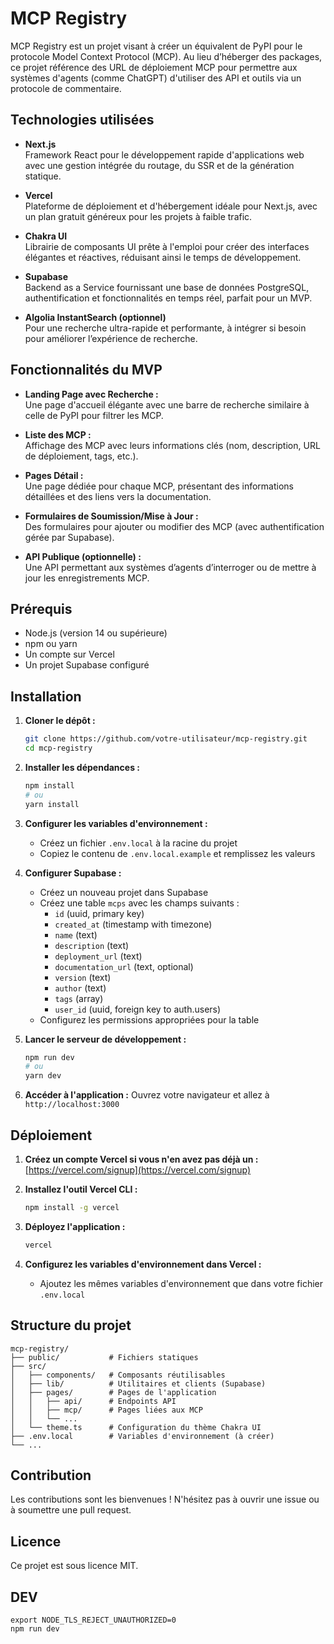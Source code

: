 # MCP Registry

MCP Registry est un projet visant à créer un équivalent de PyPI pour le protocole Model Context Protocol (MCP). Au lieu d’héberger des packages, ce projet référence des URL de déploiement MCP pour permettre aux systèmes d'agents (comme ChatGPT) d'utiliser des API et outils via un protocole de commentaire.

## Technologies utilisées

- **Next.js**  
  Framework React pour le développement rapide d'applications web avec une gestion intégrée du routage, du SSR et de la génération statique.

- **Vercel**  
  Plateforme de déploiement et d'hébergement idéale pour Next.js, avec un plan gratuit généreux pour les projets à faible trafic.

- **Chakra UI**  
  Librairie de composants UI prête à l'emploi pour créer des interfaces élégantes et réactives, réduisant ainsi le temps de développement.

- **Supabase**  
  Backend as a Service fournissant une base de données PostgreSQL, authentification et fonctionnalités en temps réel, parfait pour un MVP.

- **Algolia InstantSearch (optionnel)**  
  Pour une recherche ultra-rapide et performante, à intégrer si besoin pour améliorer l’expérience de recherche.

## Fonctionnalités du MVP

- **Landing Page avec Recherche :**  
  Une page d'accueil élégante avec une barre de recherche similaire à celle de PyPI pour filtrer les MCP.

- **Liste des MCP :**  
  Affichage des MCP avec leurs informations clés (nom, description, URL de déploiement, tags, etc.).

- **Pages Détail :**  
  Une page dédiée pour chaque MCP, présentant des informations détaillées et des liens vers la documentation.

- **Formulaires de Soumission/Mise à Jour :**  
  Des formulaires pour ajouter ou modifier des MCP (avec authentification gérée par Supabase).

- **API Publique (optionnelle) :**  
  Une API permettant aux systèmes d’agents d’interroger ou de mettre à jour les enregistrements MCP.

## Prérequis

- Node.js (version 14 ou supérieure)
- npm ou yarn
- Un compte sur Vercel
- Un projet Supabase configuré

## Installation

1. **Cloner le dépôt :**
   ```bash
   git clone https://github.com/votre-utilisateur/mcp-registry.git
   cd mcp-registry
   ```

2. **Installer les dépendances :**
   ```bash
   npm install
   # ou
   yarn install
   ```

3. **Configurer les variables d'environnement :**
   - Créez un fichier `.env.local` à la racine du projet
   - Copiez le contenu de `.env.local.example` et remplissez les valeurs

4. **Configurer Supabase :**
   - Créez un nouveau projet dans Supabase
   - Créez une table `mcps` avec les champs suivants :
     - `id` (uuid, primary key)
     - `created_at` (timestamp with timezone)
     - `name` (text)
     - `description` (text)
     - `deployment_url` (text)
     - `documentation_url` (text, optional)
     - `version` (text)
     - `author` (text)
     - `tags` (array)
     - `user_id` (uuid, foreign key to auth.users)
   - Configurez les permissions appropriées pour la table

5. **Lancer le serveur de développement :**
   ```bash
   npm run dev
   # ou
   yarn dev
   ```

6. **Accéder à l'application :**
   Ouvrez votre navigateur et allez à `http://localhost:3000`

## Déploiement

1. **Créez un compte Vercel si vous n'en avez pas déjà un :**
   [https://vercel.com/signup](https://vercel.com/signup)

2. **Installez l'outil Vercel CLI :**
   ```bash
   npm install -g vercel
   ```

3. **Déployez l'application :**
   ```bash
   vercel
   ```

4. **Configurez les variables d'environnement dans Vercel :**
   - Ajoutez les mêmes variables d'environnement que dans votre fichier `.env.local`

## Structure du projet

```
mcp-registry/
├── public/           # Fichiers statiques
├── src/
│   ├── components/   # Composants réutilisables
│   ├── lib/          # Utilitaires et clients (Supabase)
│   ├── pages/        # Pages de l'application
│   │   ├── api/      # Endpoints API
│   │   ├── mcp/      # Pages liées aux MCP
│   │   └── ...
│   └── theme.ts      # Configuration du thème Chakra UI
├── .env.local        # Variables d'environnement (à créer)
└── ...
```

## Contribution

Les contributions sont les bienvenues ! N'hésitez pas à ouvrir une issue ou à soumettre une pull request.

## Licence

Ce projet est sous licence MIT.


## DEV

```
export NODE_TLS_REJECT_UNAUTHORIZED=0
npm run dev
```